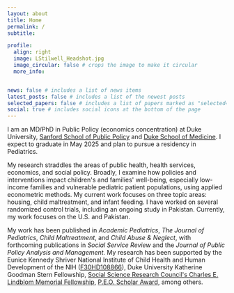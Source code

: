 ```yaml
---
layout: about
title: Home
permalink: /
subtitle: 

profile:
  align: right
  image: LStilwell_Headshot.jpg
  image_circular: false # crops the image to make it circular
  more_info: 


news: false # includes a list of news items
latest_posts: false # includes a list of the newest posts
selected_papers: false # includes a list of papers marked as "selected={true}"
social: true # includes social icons at the bottom of the page
---
```


I am an MD/PhD in Public Policy (economics concentration) at Duke University, [Sanford School of Public Policy](https://sanford.duke.edu/) and [Duke School of Medicine](https://medschool.duke.edu/education/health-professions-education-programs/medical-scientist-training-program-mdphd). I expect to graduate in May 2025 and plan to pursue a residency in Pediatrics. 

My research straddles the areas of public health, health services, economics, and social policy. Broadly, I examine how policies and interventions impact children's and families' well-being, especially low-income families and vulnerable pediatric patient populations, using applied econometric methods. My current work focuses on three topic areas: housing, child maltreatment, and infant feeding. I have worked on several randomized control trials, including an ongoing study in Pakistan.  Currently, my work focuses on the U.S. and Pakistan. 

My work has been published in *Academic Pediatrics*, *The Journal of Pediatrics*, *Child Maltreatment*, and *Child Abuse & Neglect*, with forthcoming publications in *Social Service Review* and the *Journal of Public Policy Analysis and Management.* My research has been supported by the Eunice Kennedy Shriver National Institute of Child Health and Human
Development of the NIH ([F30HD108866](https://reporter.nih.gov/search/Pn6pRkq-AkKaxBqAYDvdZA/project-details/10678527)),  Duke University Katherine Goodman Stern Fellowship, [Social Science Research Council's Charles E. Lindblom Memorial Fellowship](https://www.ssrc.org/news/2022/04/28/laura-stilwell-of-duke-university-awarded-2022-charles-e-lindblom-memorial-fellowship/), [P.E.O. Scholar Award](https://www.peointernational.org/peo-scholar-awards), among others. 

